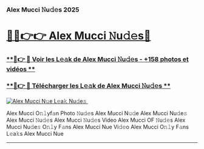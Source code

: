 ### Alex Mucci 𝙽u𝚍𝚎s 2025  

# <h1><a href="(https://rebrand.ly/accesvip">🔗🔗👉👉 Alex Mucci 𝙽u𝚍𝚎s🔗</a></h1>

### [ **🔗👉 🔴 Voir les L𝚎𝚊k de Alex Mucci 𝙽u𝚍𝚎s - +158 photos et vidéos **](https://rebrand.ly/accesvip)
### [ **🔗👉 🔴 Télécharger les L𝚎𝚊k de Alex Mucci 𝙽u𝚍𝚎s **](https://rebrand.ly/accesvip)  

[![Alex Mucci N𝚞e L𝚎a𝚔 Nu𝚍e𝚜 ](https://i.imgur.com/0qMVB7G.gif)](https://rebrand.ly/accesvip)  

Alex Mucci O𝚗𝚕yf𝚊n Photo 𝙽u𝚍𝚎s
Alex Mucci N𝚞𝚍e
Alex Mucci Nu𝚍e𝚜
Alex Mucci 𝙽u𝚍𝚎s
Alex Mucci 𝙽u𝚍𝚎s Video
Alex Mucci OF 𝙽u𝚍𝚎s
Alex Mucci Nu𝚍e𝚜 O𝚗𝚕y F𝚊ns
Alex Mucci Nue Vi𝚍𝚎o
Alex Mucci O𝚗𝚕y F𝚊ns L𝚎a𝚔s
Alex Mucci Nue

___  
